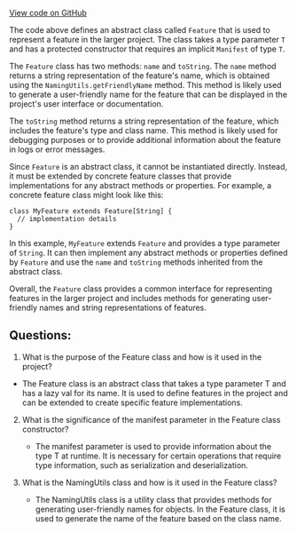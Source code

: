 [View code on GitHub](https://github.com/misbahsy/the-algorithm/visibilitylib/src/main/scala/com/twitter/visibility/features/Feature.scala)

The code above defines an abstract class called `Feature` that is used to represent a feature in the larger project. The class takes a type parameter `T` and has a protected constructor that requires an implicit `Manifest` of type `T`. 

The `Feature` class has two methods: `name` and `toString`. The `name` method returns a string representation of the feature's name, which is obtained using the `NamingUtils.getFriendlyName` method. This method is likely used to generate a user-friendly name for the feature that can be displayed in the project's user interface or documentation.

The `toString` method returns a string representation of the feature, which includes the feature's type and class name. This method is likely used for debugging purposes or to provide additional information about the feature in logs or error messages.

Since `Feature` is an abstract class, it cannot be instantiated directly. Instead, it must be extended by concrete feature classes that provide implementations for any abstract methods or properties. For example, a concrete feature class might look like this:

```
class MyFeature extends Feature[String] {
  // implementation details
}
```

In this example, `MyFeature` extends `Feature` and provides a type parameter of `String`. It can then implement any abstract methods or properties defined by `Feature` and use the `name` and `toString` methods inherited from the abstract class.

Overall, the `Feature` class provides a common interface for representing features in the larger project and includes methods for generating user-friendly names and string representations of features.
## Questions: 
 1. What is the purpose of the Feature class and how is it used in the project?
   - The Feature class is an abstract class that takes a type parameter T and has a lazy val for its name. It is used to define features in the project and can be extended to create specific feature implementations.
   
2. What is the significance of the manifest parameter in the Feature class constructor?
   - The manifest parameter is used to provide information about the type T at runtime. It is necessary for certain operations that require type information, such as serialization and deserialization.
   
3. What is the NamingUtils class and how is it used in the Feature class?
   - The NamingUtils class is a utility class that provides methods for generating user-friendly names for objects. In the Feature class, it is used to generate the name of the feature based on the class name.
